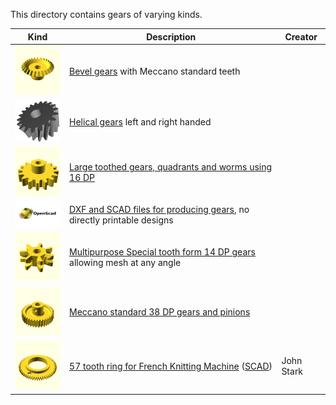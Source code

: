 This directory contains gears of varying kinds.

Kind | Description | Creator
---- | ----------- | -------
[<img src="bevel/images/bevel-26.png" width="100">](bevel#readme) | [Bevel gears](bevel#readme) with Meccano standard teeth
[<img src="helical/images/helical.png" width="100">](helical#readme) | [Helical gears](helical#readme) left and right handed
[<img src="large-tooth/images/part-167b-large-pinion.png" width="100">](large-tooth#readme) | [Large toothed gears, quadrants and worms using 16 DP](large-tooth#readme)
[<img src="maker/OpenSCAD.jpg" width="100">](maker#readme) | [DXF and SCAD files for producing gears](maker#readme), no directly printable designs
[<img src="multipurpose/images/7t-14dp-gear3.png" width="100">](multipurpose#readme) | [Multipurpose Special tooth form 14 DP gears](multipurpose#readme) allowing mesh at any angle
[<img src="standard/images/part-31-grub.png" width="100">](standard#readme) | [Meccano standard 38 DP gears and pinions](standard#readme)
[<img src="images/57t-ring-for-FKM.png" width="100">](stl/57t-ring-for-FKM.stl) | [57 tooth ring for French Knitting Machine](stl/57t-ring-for-FKM.stl) ([SCAD](scad/57t-ring-for-FKM.scad)) | John Stark
